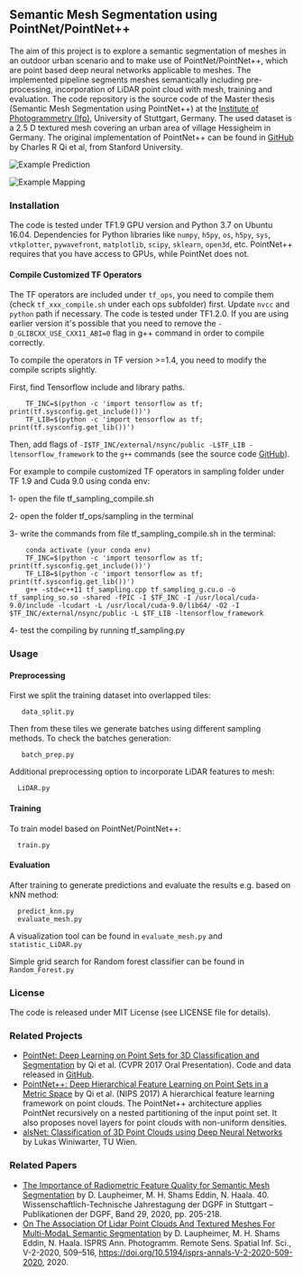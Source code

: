 ## Semantic Mesh Segmentation using PointNet/PointNet++

The aim of this project is to explore a semantic segmentation of meshes in an outdoor urban scenario and to make use of PointNet/PointNet++, which are point based deep neural networks applicable to meshes. The implemented pipeline segments meshes semantically including pre-processing, incorporation of LiDAR point cloud with mesh, training and evaluation. The code repository is the source code of the Master thesis (Semantic Mesh Segmentation using PointNet++) at the <a href="https://www.ifp.uni-stuttgart.de/lehre/masterarbeiten/602-Shams/">Institute of Photogrammetry (Ifp)</a>, University of Stuttgart, Germany. The used dataset is a 2.5 D textured mesh covering an urban area of village Hessigheim in Germany. The original implementation of PointNet++ can be found in <a href="https://github.com/charlesq34/pointnet2">GitHub</a> by Charles R Qi et al, from Stanford University.

![Example Prediction](Tile-C-PointNet++.png "Textured Mesh (top left), Ground Truth (top right), Prediction (bottom left), Differences (bottom right)")

![Example Mapping](Tile-A-Mapped-GT.jpg "Mapped ground truth from Mesh to LiDAR")

### Installation
The code is tested under TF1.9 GPU version and Python 3.7 on Ubuntu 16.04. Dependencies for Python libraries like `numpy`, `h5py`, `os`, `h5py`, `sys`, `vtkplotter`, `pywavefront`, `matplotlib`, `scipy`, `sklearn`, `open3d`, etc. PointNet++ requires that you have access to GPUs, while PointNet does not.

#### Compile Customized TF Operators
The TF operators are included under `tf_ops`, you need to compile them (check `tf_xxx_compile.sh` under each ops subfolder) first. Update `nvcc` and `python` path if necessary. The code is tested under TF1.2.0. If you are using earlier version it's possible that you need to remove the `-D_GLIBCXX_USE_CXX11_ABI=0` flag in g++ command in order to compile correctly.

To compile the operators in TF version >=1.4, you need to modify the compile scripts slightly.

First, find Tensorflow include and library paths.

        TF_INC=$(python -c 'import tensorflow as tf; print(tf.sysconfig.get_include())')
        TF_LIB=$(python -c 'import tensorflow as tf; print(tf.sysconfig.get_lib())')
        
Then, add flags of `-I$TF_INC/external/nsync/public -L$TF_LIB -ltensorflow_framework` to the `g++` commands (see the source code <a href="https://github.com/charlesq34/pointnet2">GitHub</a>).

For example to compile customized TF operators in sampling folder under TF 1.9 and Cuda 9.0 using conda env:

1- open the file tf_sampling_compile.sh

2- open the folder tf_ops/sampling in the terminal

3- write the commands from file tf_sampling_compile.sh in the terminal:

        conda activate (your conda env)
        TF_INC=$(python -c 'import tensorflow as tf; print(tf.sysconfig.get_include())')
        TF_LIB=$(python -c 'import tensorflow as tf; print(tf.sysconfig.get_lib())')
        g++ -std=c++11 tf_sampling.cpp tf_sampling_g.cu.o -o tf_sampling_so.so -shared -fPIC -I $TF_INC -I /usr/local/cuda-9.0/include -lcudart -L /usr/local/cuda-9.0/lib64/ -O2 -I $TF_INC/external/nsync/public -L $TF_LIB -ltensorflow_framework

4- test the compiling by running tf_sampling.py

### Usage

#### Preprocessing
First we split the training dataset into overlapped tiles:

       data_split.py
       
Then from these tiles we generate batches using different sampling methods. To check the batches generation:

       batch_prep.py

Additional preprocessing option to incorporate LiDAR features to mesh:

      LiDAR.py
      
#### Training
To train model based on PointNet/PointNet++:

      train.py
      
#### Evaluation
After training to generate predictions and evaluate the results e.g. based on kNN method:

      predict_knn.py
      evaluate_mesh.py

A visualization tool can be found in `evaluate_mesh.py` and `statistic_LiDAR.py`

Simple grid search for Random forest classifier can be found in `Random_Forest.py`

### License
The code is released under MIT License (see LICENSE file for details).

### Related Projects

* <a href="http://stanford.edu/~rqi/pointnet" target="_blank">PointNet: Deep Learning on Point Sets for 3D Classification and Segmentation</a> by Qi et al. (CVPR 2017 Oral Presentation). Code and data released in <a href="https://github.com/charlesq34/pointnet">GitHub</a>.
* <a href="http://stanford.edu/~rqi/pointnet2/" target="_blank">PointNet++: Deep Hierarchical Feature Learning on Point Sets in a Metric Space</a> by Qi et al. (NIPS 2017) A hierarchical feature learning framework on point clouds. The PointNet++ architecture applies PointNet recursively on a nested partitioning of the input point set. It also proposes novel layers for point clouds with non-uniform densities.
* <a href="https://github.com/lwiniwar/alsNet" target="_blank">alsNet: Classification of 3D Point Clouds using Deep Neural Networks</a> by Lukas Winiwarter, TU Wien.

### Related Papers

* <a href="https://www.dgpf.de/src/tagung/jt2020/proceedings/proceedings/papers/27_DGPF2020_Laupheimer_et_al.pdf" target="_blank">The Importance of Radiometric Feature Quality for Semantic Mesh Segmentation</a> by D. Laupheimer, M. H. Shams Eddin, N. Haala. 40. Wissenschaftlich-Technische Jahrestagung der DGPF in Stuttgart – Publikationen der DGPF, Band 29, 2020, pp. 205-218.
* <a href="https://www.isprs-ann-photogramm-remote-sens-spatial-inf-sci.net/V-2-2020/509/2020/isprs-annals-V-2-2020-509-2020.pdf" target="_blank">On The Association Of Lidar Point Clouds And Textured Meshes For Multi-ModaL Semantic Segmentation</a> by D. Laupheimer, M. H. Shams Eddin, N. Haala. ISPRS Ann. Photogramm. Remote Sens. Spatial Inf. Sci., V-2-2020, 509–516, https://doi.org/10.5194/isprs-annals-V-2-2020-509-2020, 2020.
